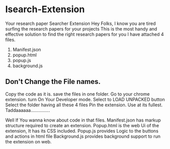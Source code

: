 # Isearch-Extension
Your research paper Searcher Extension
Hey Folks, I know you are tired surfing the research papers for your projects
This is the most handy and effective solution to find the right research papers for you
I have attached 4 files.
1) Manifest.json
2) popup.html
3) popup.js
4) background.js
## Don't Change the File names. ##
Copy the code as it is.
save the files in one folder.
Go to your chrome extension.
turn On Your Developer mode.
Select to LOAD UNPACKED button
Select the folder having all these 4 files
Pin the extension.
Use at its fullest.
Taddaaaaaa...............


Well If You wanna know about code in that files.
Manifest.json has markup structure required to create an extension.
Popup.html is the web Ui of the extension, It has its CSS included.
Popup.js provides Logic to the buttons and actions in html file
Background.js provides background support to run the extension on web.
